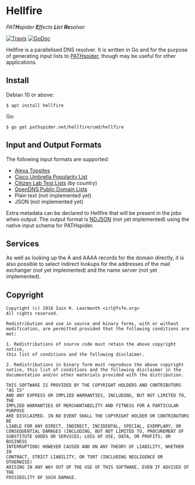 Hellfire
========

_PAT**H**spider **E**ffects **Li**st **Re**solver_

[![Travis](https://img.shields.io/travis/irl/hellfire.svg)](https://travis-ci.org/irl/hellfire)
[![GoDoc](https://godoc.org/github.com/irl/hellfire?status.svg)](https://godoc.org/github.com/irl/hellfire)

Hellfire is a parallelised DNS resolver. It is written in Go and for the
purpose of generating input lists to [PATHspider](https://pathspider.net/),
though may be useful for other applications.


Install
-------
Debian 10 or above:

```$ apt install hellfire```

Go:

```$ go get pathspider.net/hellfire/cmd/hellfire```

Input and Output Formats
------------------------

The following input formats are supported:

 * [Alexa Topsites](http://www.alexa.com/topsites)
 * [Cisco Umbrella Popularity
   List](http://s3-us-west-1.amazonaws.com/umbrella-static/index.html)
 * [Citizen Lab Test
   Lists](https://github.com/citizenlab/test-lists/tree/master/lists) (by
   country)
 * [OpenDNS Public Domain Lists](https://github.com/opendns/public-domain-lists)
 * Plain text (not implemented yet)
 * JSON (not implemented yet)

Extra metadata can be declared to Hellfire that will be present in the jobs
when output. The output format is [NDJSON](http://specs.okfnlabs.org/ndjson/)
(not yet implemented) using the native input schema for PATHspider.

Services
--------

As well as looking up the A and AAAA records for the domain directly, it is
also possible to select indirect lookups for the addresses of the mail
exchanger (not yet implemented) and the name server (not yet implemented).

Copyright
---------

    Copyright (c) 2016 Iain R. Learmonth <irl@fsfe.org>
    All rights reserved.
    
    Redistribution and use in source and binary forms, with or without
    modification, are permitted provided that the following conditions are met:
    
    1. Redistributions of source code must retain the above copyright notice,
    this list of conditions and the following disclaimer.
    
    2. Redistributions in binary form must reproduce the above copyright
    notice, this list of conditions and the following disclaimer in the
    documentation and/or other materials provided with the distribution.
    
    THIS SOFTWARE IS PROVIDED BY THE COPYRIGHT HOLDERS AND CONTRIBUTORS "AS IS"
    AND ANY EXPRESS OR IMPLIED WARRANTIES, INCLUDING, BUT NOT LIMITED TO, THE
    IMPLIED WARRANTIES OF MERCHANTABILITY AND FITNESS FOR A PARTICULAR PURPOSE
    ARE DISCLAIMED. IN NO EVENT SHALL THE COPYRIGHT HOLDER OR CONTRIBUTORS BE
    LIABLE FOR ANY DIRECT, INDIRECT, INCIDENTAL, SPECIAL, EXEMPLARY, OR
    CONSEQUENTIAL DAMAGES (INCLUDING, BUT NOT LIMITED TO, PROCUREMENT OF
    SUBSTITUTE GOODS OR SERVICES; LOSS OF USE, DATA, OR PROFITS; OR BUSINESS
    INTERRUPTION) HOWEVER CAUSED AND ON ANY THEORY OF LIABILITY, WHETHER IN
    CONTRACT, STRICT LIABILITY, OR TORT (INCLUDING NEGLIGENCE OR OTHERWISE)
    ARISING IN ANY WAY OUT OF THE USE OF THIS SOFTWARE, EVEN IF ADVISED OF THE
    POSSIBILITY OF SUCH DAMAGE.
